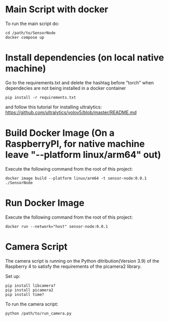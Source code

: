 # Main Script with docker

To run the main script do:

```
cd /path/to/SensorNode
docker compose up
```

# Install dependencies (on local native machine)
Go to the requirements.txt and delete the hashtag before "torch" when dependecies are not being installed in a docker container

```
pip install -r requirements.txt
```

and follow this tutorial for installing ultralytics: https://github.com/ultralytics/yolov5/blob/master/README.md

# Build Docker Image (On a RaspberryPI, for native machine leave "--platform linux/arm64" out)
Execute the following command from the root of this project:

```
docker image build --platform linux/arm64 -t sensor-node:0.0.1 ./SensorNode
```

# Run Docker Image
Execute the following command from the root of this project:

```
docker run --network="host" sensor-node:0.0.1
```

# Camera Script

The camera script is running on the Python ditribution(Version 3.9) of the Raspberry 4 to satisfy the requirements of the picamera2 library.

Set up:

```
pip install libcamera?
pip install picamera2
pip install time?
```

To run the camera script:

```
python /path/to/run_camera.py
```
